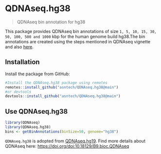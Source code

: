 # QDNAseq.hg38
>QDNAseq bin annotation for hg38

This package provides QDNAseq bin annotations of size `1, 5, 10, 15, 30, 50, 100, 500 and 1000` kbp for the human genome build hg38.The bin annotations are created using the steps mentioned in QDNAseq vignette and also [here](https://github.com/ccagc/QDNAseq/issues/59).


## Installation

Install the package from GitHub:

``` r
#Install the QDNAseq.hg38 package using remotes
remotes::install_github("asntech/QDNAseq.hg38@main")
#or devtools
devtools::install_github("asntech/QDNAseq.hg38@main")
```

## Use QDNAseq.hg38

``` r
library(QDNAseq)
library(QDNAseq.hg38)
bins <- getBinAnnotations(binSize=50, genome="hg38")
```

`QDNAseq.hg38` is adopted from [QDNAseq.hg19](https://doi.org/doi:10.18129/B9.bioc.QDNAseq.hg19). Find more details about QDNAseq here: https://doi.org/doi:10.18129/B9.bioc.QDNAseq
